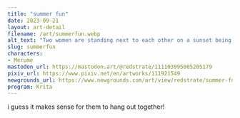 ```yaml
---
title: "summer fun"
date: 2023-09-21
layout: art-detail
filename: /art/summerfun.webp
alt_text: "Two women are standing next to each other on a sunset being drowned in sunset. The one on the left has four arms, darker skin and medium length brown hair. She's also winking at you, and is clad in a very bright red swimsuit.The woman on the right has shorter light blue hair, smiling and has elven ears. She also has four arms, and one set is crossed. She is wearing a more de-saturated and muted red two piece. Her tail is curled towards herself."
slug: summerfun
characters:
- Merume
mastodon_url: https://mastodon.art/@redstrate/111103995005205179
pixiv_url: https://www.pixiv.net/en/artworks/111921549
newgrounds_url: https://www.newgrounds.com/art/view/redstrate/summer-fun
program: Krita
---
```

i guess it makes sense for them to hang out together!		
